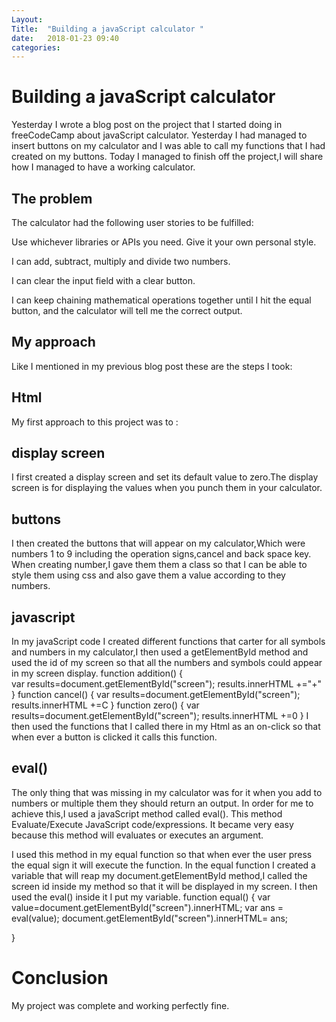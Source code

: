 ```yaml
---
Layout: 
Title:  "Building a javaScript calculator "
date:   2018-01-23 09:40
categories: 
---
```

# Building a javaScript calculator
Yesterday I wrote a blog post on the project that I started doing in freeCodeCamp about javaScript calculator.
Yesterday I had managed to insert buttons on my calculator and I was able to call my functions that I had created on my buttons.
Today I managed to finish off the project,I will share how I managed to have a working calculator.
## The problem
The calculator had the following user stories to be fulfilled:

Use whichever libraries or APIs you need. Give it your own personal style.

I can add, subtract, multiply and divide two numbers.

I can clear the input field with a clear button.

I can keep chaining mathematical operations together until I hit the equal button, and the calculator will tell me the correct output.
## My approach
Like I mentioned in my previous blog post these are the steps I took:
## Html
My first approach to this project was to :
## display screen
I first created a display screen and set its default value to zero.The display screen is for displaying the values when you punch them in your calculator.
## buttons
I then created the buttons that will appear on my calculator,Which were numbers 1 to 9 including the operation signs,cancel and back space key.
When creating number,I gave them them a class so that I can be able to style them using css and also gave them a value according to they numbers.
## javascript
In my javaScript code I created different functions that carter for all symbols and numbers in my calculator,I then used a getElementById method and used the id of my screen so that all the numbers and symbols could appear in my screen display.
function addition() {  
var results=document.getElementById("screen");
  results.innerHTML +="+"
}
function cancel() { 
var results=document.getElementById("screen");
  results.innerHTML +=C
}
function zero() { 
var results=document.getElementById("screen");
  results.innerHTML +=0
}
I then used the functions that I called there in my Html as an on-click so that when ever a button is clicked it calls this function.
##  eval()
The only thing that was missing in my calculator was for it when you  add to numbers or multiple them they should return an output.
In order for me to achieve this,I used a javaScript method called eval().
This method Evaluate/Execute JavaScript code/expressions.
It became very easy because this method will evaluates or executes an argument.

I used this method in my equal function so that when ever the user press the equal sign it will execute the function.
In the equal function I created a variable that will reap my document.getElementById method,I called the screen id inside my method so that it will be displayed in my screen.
I then used the eval() inside it I put my variable.
function equal() { 
var value=document.getElementById("screen").innerHTML;
  var ans = eval(value);
  document.getElementById("screen").innerHTML= ans;
 
}
# Conclusion
My project was complete and working perfectly fine.